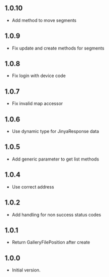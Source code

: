## 1.0.10

- Add method to move segments

## 1.0.9

- Fix update and create methods for segments

## 1.0.8

- Fix login with device code

## 1.0.7

- Fix invalid map accessor

## 1.0.6

- Use dynamic type for JinyaResponse data

## 1.0.5

- Add generic parameter to get list methods

## 1.0.4

- Use correct address

## 1.0.2

- Add handling for non success status codes

## 1.0.1

- Return GalleryFilePosition after create

## 1.0.0

- Initial version.
